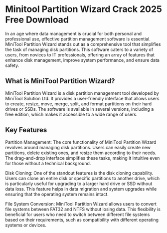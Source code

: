 
# Minitool Partition Wizard Crack 2025 Free Download
In an age where data management is crucial for both personal and professional use, effective partition management software is essential. MiniTool Partition Wizard stands out as a comprehensive tool that simplifies the task of managing disk partitions. This software caters to a variety of users, from novices to IT professionals, offering an array of features that enhance disk management, improve system performance, and ensure data safety.



## What is MiniTool Partition Wizard?
MiniTool Partition Wizard is a disk partition management tool developed by MiniTool Solution Ltd. It provides a user-friendly interface that allows users to create, resize, move, merge, split, and format partitions on their hard drives or SSDs. The software is available in several versions, including a free edition, which makes it accessible to a wide range of users.

## Key Features
Partition Management: The core functionality of MiniTool Partition Wizard revolves around managing disk partitions. Users can easily create new partitions, delete existing ones, and resize them according to their needs. The drag-and-drop interface simplifies these tasks, making it intuitive even for those without a technical background.

Disk Cloning: One of the standout features is the disk cloning capability. Users can clone an entire disk or specific partitions to another drive, which is particularly useful for upgrading to a larger hard drive or SSD without data loss. This feature helps in data migration and system upgrades while ensuring that the operating system remains intact.

File System Conversion: MiniTool Partition Wizard allows users to convert file systems between FAT32 and NTFS without losing data. This flexibility is beneficial for users who need to switch between different file systems based on their requirements, such as compatibility with different operating systems or devices.
